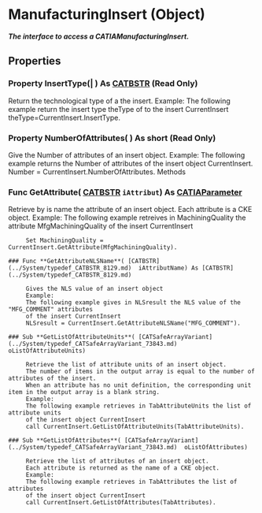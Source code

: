 # ManufacturingInsert (Object)

**_The interface to access a CATIAManufacturingInsert._**

## Properties

### Property **InsertType**(| ) As [CATBSTR](../System/typedef_CATBSTR_8129.md) (Read Only)

   Return the technological type of a the insert. Example: The following example return the insert type theType of to the insert CurrentInsert theType=CurrentInsert.InsertType.  
### Property **NumberOfAttributes**( ) As short (Read Only)

   Give the Number of attributes of an insert object. Example: The following example returns the Number of attributes of the insert object CurrentInsert. Number = CurrentInsert.NumberOfAttributes.  Methods

### Func **GetAttribute**( [CATBSTR](../System/typedef_CATBSTR_8129.md)  `iAttribut`) As [CATIAParameter](../KnowledgeInterfaces/interface_Parameter_17963.md)

   Retrieve by is name the attribute of an insert object. Each attribute is a CKE object. Example: The following example retreives in MachiningQuality the attribute MfgMachiningQuality of the insert CurrentInsert

```VBScript
     Set MachiningQuality = CurrentInsert.GetAttribute(MfgMachiningQuality).

### Func **GetAttributeNLSName**( [CATBSTR](../System/typedef_CATBSTR_8129.md)  iAttributName) As [CATBSTR](../System/typedef_CATBSTR_8129.md)

     Gives the NLS value of an insert object
     Example:
     The following example gives in NLSresult the NLS value of the "MFG_COMMENT" attributes
     of the insert CurrentInsert
     NLSresult = CurrentInsert.GetAttributeNLSName("MFG_COMMENT").

### Sub **GetListOfAttributeUnits**( [CATSafeArrayVariant](../System/typedef_CATSafeArrayVariant_73843.md)  oListOfAttributeUnits)

     Retrieve the list of attribute units of an insert object.
     The number of items in the output array is equal to the number of attributes of the insert.
     When an attribute has no unit definition, the corresponding unit item in the output array is a blank string.
     Example:
     The following example retrieves in TabAttributeUnits the list of attribute units
     of the insert object CurrentInsert
     call CurrentInsert.GetListOfAttributeUnits(TabAttributeUnits).

### Sub **GetListOfAttributes**( [CATSafeArrayVariant](../System/typedef_CATSafeArrayVariant_73843.md)  oListOfAttributes)

     Retrieve the list of attributes of an insert object.
     Each attribute is returned as the name of a CKE object.
     Example:
     The following example retrieves in TabAttributes the list of attributes
     of the insert object CurrentInsert
     call CurrentInsert.GetListOfAttributes(TabAttributes).